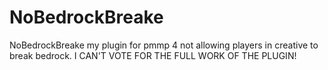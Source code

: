 # NoBedrockBreake
NoBedrockBreake my plugin for pmmp 4 not allowing players in creative to break bedrock. I CAN'T VOTE FOR THE FULL WORK OF THE PLUGIN!
